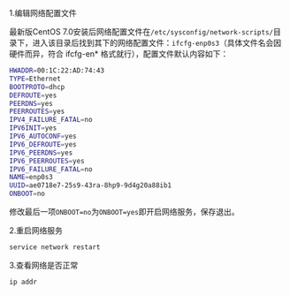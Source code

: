 1.编辑网络配置文件

最新版CentOS 7.0安装后网络配置文件在`/etc/sysconfig/network-scripts/`目录下，进入该目录后找到其下的网络配置文件：`ifcfg-enp0s3`（具体文件名会因硬件而异，符合 ifcfg-en* 格式就行），配置文件默认内容如下：

```bash
HWADDR=00:1C:22:AD:74:43
TYPE=Ethernet
BOOTPROTO=dhcp
DEFROUTE=yes
PEERDNS=yes
PEERROUTES=yes
IPV4_FAILURE_FATAL=no
IPV6INIT=yes
IPV6_AUTOCONF=yes
IPV6_DEFROUTE=yes
IPV6_PEERDNS=yes
IPV6_PEERROUTES=yes
IPV6_FAILURE_FATAL=no
NAME=enp0s3
UUID=ae0718e7-25s9-43ra-8hp9-9d4g20a88ib1
ONBOOT=no
```

修改最后一项`ONBOOT=no`为`ONBOOT=yes`即开启网络服务，保存退出。

2.重启网络服务

```bash
service network restart
```

3.查看网络是否正常

```bash
ip addr
```

